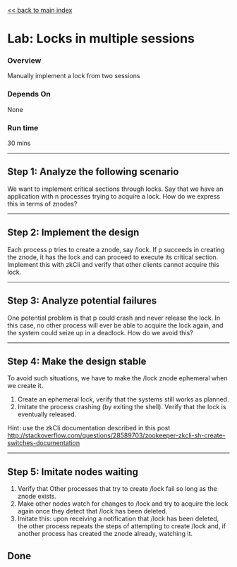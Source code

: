 <link rel='stylesheet' href='../assets/css/main.css'/>

[<< back to main index](../README.md) 

Lab: Locks in multiple sessions
===============================

### Overview
Manually implement a lock from two sessions

### Depends On 
None

### Run time
30 mins


---------
Step 1:   Analyze the following scenario
---------

We want to implement critical sections through locks. Say that we have an application with n processes trying to acquire a lock. 
How do we express this in terms of znodes?

---------
Step 2:   Implement the design
---------

Each process p tries to create a znode, say /lock. If p succeeds in creating the znode, it has the lock and can proceed to execute its critical section. 
Implement this with zkCli and verify that other clients cannot acquire this lock.

---------
Step 3:   Analyze potential failures
---------

One potential problem is that p could crash and never release the lock. In this case, no other process will ever be able to acquire the
lock again, and the system could seize up in a deadlock. How do we avoid this?

---------
Step 4:   Make the design stable
---------

To avoid such situations, we have to make the /lock znode ephemeral when we create it. 

1. Create an ephemeral lock, verify that the systems still works as planned. 
2. Imitate the process crashing (by exiting the shell). Verify that the lock is eventually released.

Hint: use the zkCli documentation described in this post http://stackoverflow.com/questions/28589703/zookeeper-zkcli-sh-create-switches-documentation

---------
Step 5:   Imitate nodes waiting
---------
 
1. Verify that Other processes that try to create /lock fail so long as the znode exists. 
2. Make other nodes watch for changes to /lock and try to acquire the lock again once they detect that /lock has been deleted. 
3. Imitate this:  upon receiving a notification that /lock has been deleted, the other process repeats the steps of attempting 
to create /lock and, if another process has created the znode already, watching it.
 

## Done
